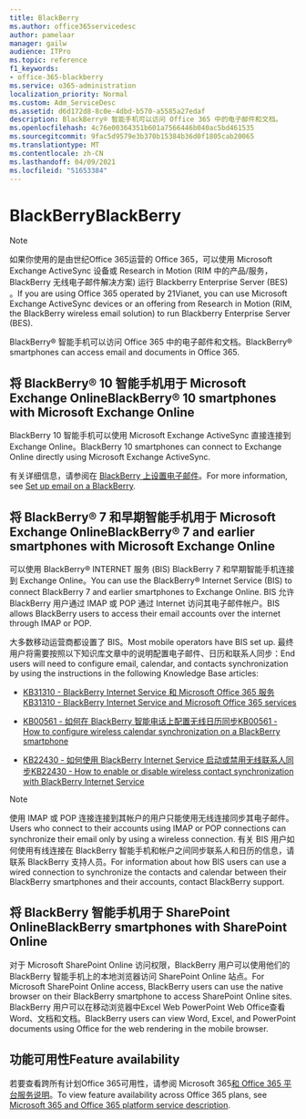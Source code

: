 ```yaml
---
title: BlackBerry
ms.author: office365servicedesc
author: pamelaar
manager: gailw
audience: ITPro
ms.topic: reference
f1_keywords:
- office-365-blackberry
ms.service: o365-administration
localization_priority: Normal
ms.custom: Adm_ServiceDesc
ms.assetid: d6d172d8-8c0e-4dbd-b570-a5585a27edaf
description: BlackBerry® 智能手机可以访问 Office 365 中的电子邮件和文档。
ms.openlocfilehash: 4c76e00364351b601a7566446b040ac5bd461535
ms.sourcegitcommit: 9fac5d9579e3b370b15384b36d0f1805cab20065
ms.translationtype: MT
ms.contentlocale: zh-CN
ms.lasthandoff: 04/09/2021
ms.locfileid: "51653384"
---
```

# <a name="blackberry"></a><span data-ttu-id="ee5cd-103">BlackBerry</span><span class="sxs-lookup"><span data-stu-id="ee5cd-103">BlackBerry</span></span>

> [!NOTE]
> <span data-ttu-id="ee5cd-104">如果你使用的是由世纪Office 365运营的 Office 365，可以使用 Microsoft Exchange ActiveSync 设备或 Research in Motion (RIM 中的产品/服务，BlackBerry 无线电子邮件解决方案) 运行 Blackberry Enterprise Server (BES) 。</span><span class="sxs-lookup"><span data-stu-id="ee5cd-104">If you are using Office 365 operated by 21Vianet, you can use Microsoft Exchange ActiveSync devices or an offering from Research in Motion (RIM, the BlackBerry wireless email solution) to run Blackberry Enterprise Server (BES).</span></span> 
  
<span data-ttu-id="ee5cd-105">BlackBerry® 智能手机可以访问 Office 365 中的电子邮件和文档。</span><span class="sxs-lookup"><span data-stu-id="ee5cd-105">BlackBerry® smartphones can access email and documents in Office 365.</span></span>
  
## <a name="blackberry-10-smartphones-with-microsoft-exchange-online"></a><span data-ttu-id="ee5cd-106">将 BlackBerry® 10 智能手机用于 Microsoft Exchange Online</span><span class="sxs-lookup"><span data-stu-id="ee5cd-106">BlackBerry® 10 smartphones with Microsoft Exchange Online</span></span>

<span data-ttu-id="ee5cd-107">BlackBerry 10 智能手机可以使用 Microsoft Exchange ActiveSync 直接连接到 Exchange Online。</span><span class="sxs-lookup"><span data-stu-id="ee5cd-107">BlackBerry 10 smartphones can connect to Exchange Online directly using Microsoft Exchange ActiveSync.</span></span>
  
<span data-ttu-id="ee5cd-108">有关详细信息，请参阅在 [BlackBerry 上设置电子邮件](https://go.microsoft.com/fwlink/?linkid=863394)。</span><span class="sxs-lookup"><span data-stu-id="ee5cd-108">For more information, see [Set up email on a BlackBerry](https://go.microsoft.com/fwlink/?linkid=863394).</span></span>
  
## <a name="blackberry-7-and-earlier-smartphones-with-microsoft-exchange-online"></a><span data-ttu-id="ee5cd-109">将 BlackBerry® 7 和早期智能手机用于 Microsoft Exchange Online</span><span class="sxs-lookup"><span data-stu-id="ee5cd-109">BlackBerry® 7 and earlier smartphones with Microsoft Exchange Online</span></span>

<span data-ttu-id="ee5cd-110">可以使用 BlackBerry® INTERNET 服务 (BIS) BlackBerry 7 和早期智能手机连接到 Exchange Online。</span><span class="sxs-lookup"><span data-stu-id="ee5cd-110">You can use the BlackBerry® Internet Service (BIS) to connect BlackBerry 7 and earlier smartphones to Exchange Online.</span></span> <span data-ttu-id="ee5cd-111">BIS 允许 BlackBerry 用户通过 IMAP 或 POP 通过 Internet 访问其电子邮件帐户。</span><span class="sxs-lookup"><span data-stu-id="ee5cd-111">BIS allows BlackBerry users to access their email accounts over the internet through IMAP or POP.</span></span>
  
<span data-ttu-id="ee5cd-112">大多数移动运营商都设置了 BIS。</span><span class="sxs-lookup"><span data-stu-id="ee5cd-112">Most mobile operators have BIS set up.</span></span> <span data-ttu-id="ee5cd-113">最终用户将需要按照以下知识库文章中的说明配置电子邮件、日历和联系人同步：</span><span class="sxs-lookup"><span data-stu-id="ee5cd-113">End users will need to configure email, calendar, and contacts synchronization by using the instructions in the following Knowledge Base articles:</span></span>
  
- [<span data-ttu-id="ee5cd-114">KB31310 - BlackBerry Internet Service 和 Microsoft Office 365 服务</span><span class="sxs-lookup"><span data-stu-id="ee5cd-114">KB31310 - BlackBerry Internet Service and Microsoft Office 365 services</span></span>](https://go.microsoft.com/fwlink/?LinkID=826158&amp;clcid=0x409)
    
- [<span data-ttu-id="ee5cd-115">KB00561 - 如何在 BlackBerry 智能电话上配置无线日历同步</span><span class="sxs-lookup"><span data-stu-id="ee5cd-115">KB00561 - How to configure wireless calendar synchronization on a BlackBerry smartphone</span></span>](https://go.microsoft.com/fwlink/?LinkID=826160&amp;clcid=0x409)
    
- [<span data-ttu-id="ee5cd-116">KB22430 - 如何使用 BlackBerry Internet Service 启动或禁用无线联系人同步</span><span class="sxs-lookup"><span data-stu-id="ee5cd-116">KB22430 - How to enable or disable wireless contact synchronization with BlackBerry Internet Service</span></span>](https://go.microsoft.com/fwlink/?LinkID=826161&amp;clcid=0x409)
    
> [!NOTE]
> <span data-ttu-id="ee5cd-117">使用 IMAP 或 POP 连接连接到其帐户的用户只能使用无线连接同步其电子邮件。</span><span class="sxs-lookup"><span data-stu-id="ee5cd-117">Users who connect to their accounts using IMAP or POP connections can synchronize their email only by using a wireless connection.</span></span> <span data-ttu-id="ee5cd-118">有关 BIS 用户如何使用有线连接在 BlackBerry 智能手机和帐户之间同步联系人和日历的信息，请联系 BlackBerry 支持人员。</span><span class="sxs-lookup"><span data-stu-id="ee5cd-118">For information about how BIS users can use a wired connection to synchronize the contacts and calendar between their BlackBerry smartphones and their accounts, contact BlackBerry support.</span></span> 
  
## <a name="blackberry-smartphones-with-sharepoint-online"></a><span data-ttu-id="ee5cd-119">将 BlackBerry 智能手机用于 SharePoint Online</span><span class="sxs-lookup"><span data-stu-id="ee5cd-119">BlackBerry smartphones with SharePoint Online</span></span>

<span data-ttu-id="ee5cd-120">对于 Microsoft SharePoint Online 访问权限，BlackBerry 用户可以使用他们的 BlackBerry 智能手机上的本地浏览器访问 SharePoint Online 站点。</span><span class="sxs-lookup"><span data-stu-id="ee5cd-120">For Microsoft SharePoint Online access, BlackBerry users can use the native browser on their BlackBerry smartphone to access SharePoint Online sites.</span></span> <span data-ttu-id="ee5cd-121">BlackBerry 用户可以在移动浏览器中Excel Web PowerPoint Web Office查看 Word、文档和文档。</span><span class="sxs-lookup"><span data-stu-id="ee5cd-121">BlackBerry users can view Word, Excel, and PowerPoint documents using Office for the web rendering in the mobile browser.</span></span>
  
## <a name="feature-availability"></a><span data-ttu-id="ee5cd-122">功能可用性</span><span class="sxs-lookup"><span data-stu-id="ee5cd-122">Feature availability</span></span>

<span data-ttu-id="ee5cd-123">若要查看跨所有计划Office 365可用性，请参阅 Microsoft 365[和 Office 365 平台服务说明](office-365-platform-service-description.md)。</span><span class="sxs-lookup"><span data-stu-id="ee5cd-123">To view feature availability across Office 365 plans, see [Microsoft 365 and Office 365 platform service description](office-365-platform-service-description.md).</span></span>
  